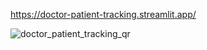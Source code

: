 https://doctor-patient-tracking.streamlit.app/

![doctor_patient_tracking_qr](https://github.com/user-attachments/assets/af129a0a-4e8a-4db0-adcd-8f4f59dcecf9)
